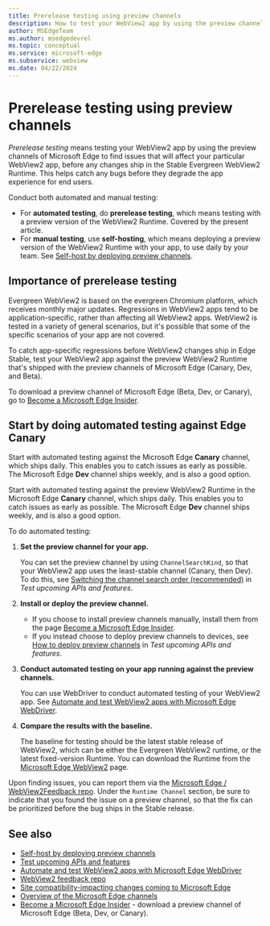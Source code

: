 ```yaml
---
title: Prerelease testing using preview channels
description: How to test your WebView2 app by using the preview channels of Microsoft Edge (Edge Canary, Edge Dev, or Edge Beta) to find issues that will affect your particular WebView2 app, before WebView2 changes reach  the Evergreen WebView2 Runtime.
author: MSEdgeTeam
ms.author: msedgedevrel
ms.topic: conceptual
ms.service: microsoft-edge
ms.subservice: webview
ms.date: 04/22/2024
---
```

# Prerelease testing using preview channels

_Prerelease testing_ means testing your WebView2 app by using the preview channels of Microsoft Edge to find issues that will affect your particular WebView2 app, before any changes ship in the Stable Evergreen WebView2 Runtime.  This helps catch any bugs before they degrade the app experience for end users.

Conduct both automated and manual testing:
* For **automated testing**, do **prerelease testing**, which means testing with a preview version of the WebView2 Runtime.  Covered by the present article.
* For **manual testing**, use **self-hosting**, which means deploying a preview version of the WebView2 Runtime with your app, to use daily by your team.  See [Self-host by deploying preview channels](./self-hosting.md).


<!-- ====================================================================== -->
## Importance of prerelease testing

Evergreen WebView2 is based on the evergreen Chromium platform, which receives monthly major updates.  Regressions in WebView2 apps tend to be application-specific, rather than affecting all WebView2 apps.  WebView2 is tested in a variety of general scenarios, but it's possible that some of the specific scenarios of your app are not covered.

To catch app-specific regressions before WebView2 changes ship in Edge Stable, test your WebView2 app against the preview WebView2 Runtime that's shipped with the preview channels of Microsoft Edge (Canary, Dev, and Beta).

To download a preview channel of Microsoft Edge (Beta, Dev, or Canary), go to [Become a Microsoft Edge Insider](https://www.microsoft.com/edge/download/insider).


<!-- ====================================================================== -->
## Start by doing automated testing against Edge Canary

Start with automated testing against the Microsoft Edge **Canary** channel, which ships daily.  This enables you to catch issues as early as possible.  The Microsoft Edge **Dev** channel ships weekly, and is also a good option.

Start with automated testing against the preview WebView2 Runtime in the Microsoft Edge **Canary** channel, which ships daily.  This enables you to catch issues as early as possible.  The Microsoft Edge **Dev** channel ships weekly, and is also a good option.

To do automated testing:

1. **Set the preview channel for your app.**

   You can set the preview channel by using `ChannelSearchKind`, so that your WebView2 app uses the least-stable channel (Canary, then Dev).  To do this, see [Switching the channel search order (recommended)](./set-preview-channel.md#switching-the-channel-search-order-recommended) in _Test upcoming APIs and features_.

1. **Install or deploy the preview channel.**

   * If you choose to install preview channels manually, install them from the page [Become a Microsoft Edge Insider](https://www.microsoft.com/edge/download/insider).
   * If you instead choose to deploy preview channels to devices, see [How to deploy preview channels](./set-preview-channel.md#how-to-deploy-preview-channels) in _Test upcoming APIs and features_.

1. **Conduct automated testing on your app running against the preview channels.**

   You can use WebDriver to conduct automated testing of your WebView2 app.  See [Automate and test WebView2 apps with Microsoft Edge WebDriver](./webdriver.md).

1. **Compare the results with the baseline.**

   The baseline for testing should be the latest stable release of WebView2, which can be either the Evergreen WebView2 runtime, or the latest fixed-version Runtime.  You can download the Runtime from the [Microsoft Edge WebView2](https://developer.microsoft.com/microsoft-edge/webview2/) page.

Upon finding issues, you can report them via the [Microsoft Edge / WebView2Feedback repo](https://github.com/MicrosoftEdge/WebView2Feedback).  Under the `Runtime Channel` section, be sure to indicate that you found the issue on a preview channel, so that the fix can be prioritized before the bug ships in the Stable release.


<!-- ====================================================================== -->
## See also

* [Self-host by deploying preview channels](./self-hosting.md)
* [Test upcoming APIs and features](./set-preview-channel.md)
* [Automate and test WebView2 apps with Microsoft Edge WebDriver](/microsoft-edge/webdriver)
* [WebView2 feedback repo](https://github.com/MicrosoftEdge/WebView2Feedback)
* [Site compatibility-impacting changes coming to Microsoft Edge](/microsoft-edge/web-platform/site-impacting-changes)
* [Overview of the Microsoft Edge channels](/deployedge/microsoft-edge-channels)
* [Become a Microsoft Edge Insider](https://www.microsoft.com/edge/download/insider) - download a preview channel of Microsoft Edge (Beta, Dev, or Canary).
